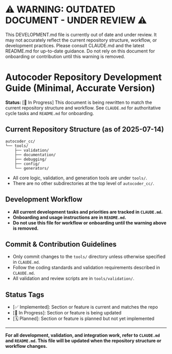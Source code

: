 # ⚠️ WARNING: OUTDATED DOCUMENT - UNDER REVIEW ⚠️

This DEVELOPMENT.md file is currently out of date and under review. It may not accurately reflect the current repository structure, workflow, or development practices. Please consult CLAUDE.md and the latest README.md for up-to-date guidance. Do not rely on this document for onboarding or contribution until this warning is removed.

# Autocoder Repository Development Guide (Minimal, Accurate Version)

**Status:** [🚧 In Progress] This document is being rewritten to match the current repository structure and workflow. See `CLAUDE.md` for authoritative cycle tasks and `README.md` for onboarding.

## Current Repository Structure (as of 2025-07-14)

```
autocoder_cc/
└── tools/
    ├── validation/
    ├── documentation/
    ├── debugging/
    ├── config/
    └── generators/
```

- All core logic, validation, and generation tools are under `tools/`.
- There are no other subdirectories at the top level of `autocoder_cc/`.

## Development Workflow
- **All current development tasks and priorities are tracked in `CLAUDE.md`.**
- **Onboarding and usage instructions are in `README.md`.**
- **Do not use this file for workflow or onboarding until the warning above is removed.**

## Commit & Contribution Guidelines
- Only commit changes to the `tools/` directory unless otherwise specified in `CLAUDE.md`.
- Follow the coding standards and validation requirements described in `CLAUDE.md`.
- All validation and review scripts are in `tools/validation/`.

## Status Tags
- [✅ Implemented]: Section or feature is current and matches the repo
- [🚧 In Progress]: Section or feature is being updated
- [🗓️ Planned]: Section or feature is planned but not yet implemented

---

**For all development, validation, and integration work, refer to `CLAUDE.md` and `README.md`. This file will be updated when the repository structure or workflow changes.**